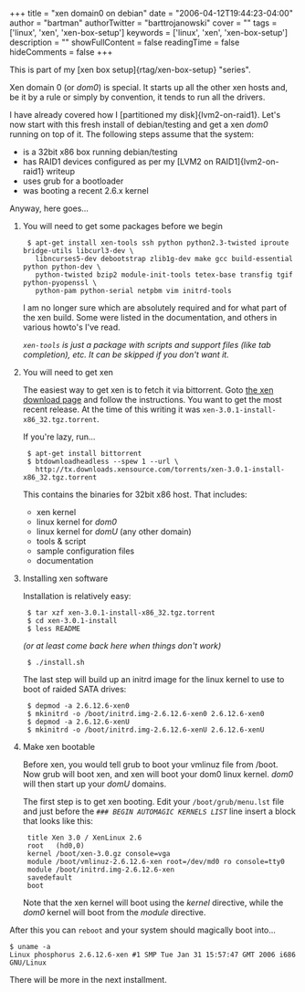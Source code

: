 +++
title = "xen domain0 on debian"
date = "2006-04-12T19:44:23-04:00"
author = "bartman"
authorTwitter = "barttrojanowski"
cover = ""
tags = ['linux', 'xen', 'xen-box-setup']
keywords = ['linux', 'xen', 'xen-box-setup']
description = ""
showFullContent = false
readingTime = false
hideComments = false
+++

This is part of my [xen box setup]{rtag/xen-box-setup} "series".

Xen domain 0 (or *dom0*) is special. It starts up all the other xen hosts and, be it 
by a rule or simply by convention, it tends to run all the drivers.

I have already covered how I [partitioned my disk]{lvm2-on-raid1}.
Let's now start with this fresh install of debian/testing and get a xen *dom0* running
on top of it.  The following steps assume that the system:

- is a 32bit x86 box running debian/testing
- has RAID1 devices configured as per my [LVM2 on RAID1]{lvm2-on-raid1} writeup
- uses grub for a bootloader
- was booting a recent 2.6.x kernel

<!--more-->

Anyway, here goes...

1. You will need to get some packages before we begin

        $ apt-get install xen-tools ssh python python2.3-twisted iproute bridge-utils libcurl3-dev \
          libncurses5-dev debootstrap zlib1g-dev make gcc build-essential python python-dev \
          python-twisted bzip2 module-init-tools tetex-base transfig tgif python-pyopenssl \
          python-pam python-serial netpbm vim initrd-tools

    I am no longer sure which are absolutely required and for what part of the xen build.  Some were 
    listed in the documentation, and others in various howto's I've read.

    *`xen-tools` is just a package with scripts and support files (like tab completion), etc.  It can be
    skipped if you don't want it.*
    
2. You will need to get xen

    The easiest way to get xen is to fetch it via bittorrent.  Goto 
    [the xen download page](http://www.xensource.com/xen/downloads/) and follow the instructions.  You 
    want to get the most recent release.  At the time of this writing it was `xen-3.0.1-install-x86_32.tgz.torrent`.

    If you're lazy, run...

        $ apt-get install bittorrent
        $ btdownloadheadless --spew 1 --url \
          http://tx.downloads.xensource.com/torrents/xen-3.0.1-install-x86_32.tgz.torrent

    This contains the binaries for 32bit x86 host.  That includes:

    - xen kernel
    - linux kernel for *dom0*
    - linux kernel for *domU* (any other domain)
    - tools & script
    - sample configuration files
    - documentation

3. Installing xen software

    Installation is relatively easy:

        $ tar xzf xen-3.0.1-install-x86_32.tgz.torrent
        $ cd xen-3.0.1-install
        $ less README
    
    *(or at least come back here when things don't work)*

        $ ./install.sh

    The last step will build up an initrd image for the linux kernel to use to boot of raided SATA drives:

        $ depmod -a 2.6.12.6-xen0
        $ mkinitrd -o /boot/initrd.img-2.6.12.6-xen0 2.6.12.6-xen0
        $ depmod -a 2.6.12.6-xenU
        $ mkinitrd -o /boot/initrd.img-2.6.12.6-xenU 2.6.12.6-xenU


4. Make xen bootable

    Before xen, you would tell grub to boot your vmlinuz file from /boot.  Now grub will boot xen, and 
    xen will boot your dom0 linux kernel.  *dom0* will then start up your *domU* domains.

    The first step is to get xen booting.  Edit your `/boot/grub/menu.lst` file and just before the 
    *`### BEGIN AUTOMAGIC KERNELS LIST`* line insert a block that looks like this:

        title Xen 3.0 / XenLinux 2.6
        root   (hd0,0)
        kernel /boot/xen-3.0.gz console=vga
        module /boot/vmlinuz-2.6.12.6-xen root=/dev/md0 ro console=tty0
        module /boot/initrd.img-2.6.12.6-xen
        savedefault
        boot

    Note that the xen kernel will boot using the *kernel* directive, while the *dom0* kernel will boot 
    from the *module* directive.

After this you can `reboot` and your system should magically boot into...

    $ uname -a
    Linux phosphorus 2.6.12.6-xen #1 SMP Tue Jan 31 15:57:47 GMT 2006 i686 GNU/Linux

There will be more in the next installment.